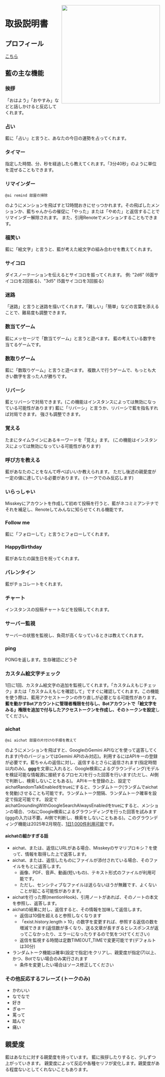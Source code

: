 <img src="https://github.com/syuilo/ai/blob/master/ai.png?raw=true" align="right" height="320px"/>

# 取扱説明書

## プロフィール
[こちら](https://xn--931a.moe/)

## 藍の主な機能
### 挨拶
「おはよう」「おやすみ」などと話しかけると反応してくれます。

### 占い
藍に「占い」と言うと、あなたの今日の運勢を占ってくれます。

### タイマー
指定した時間、分、秒を経過したら教えてくれます。「3分40秒」のように単位を混ぜることもできます。

### リマインダー
```
@ai remind 部屋の掃除
```
のようにメンションを飛ばすと12時間おきにせっつかれます。その飛ばしたメンションか、藍ちゃんからの催促に「やった」または「やめた」と返信することでリマインダー解除されます。
また、引用Renoteでメンションすることもできます。

### 福笑い
藍に「絵文字」と言うと、藍が考えた絵文字の組み合わせを教えてくれます。

### サイコロ
ダイスノーテーションを伝えるとサイコロを振ってくれます。
例: "2d6" (6面サイコロを2回振る)、"3d5" (5面サイコロを3回振る)

### 迷路
「迷路」と言うと迷路を描いてくれます。「難しい」「簡単」などの言葉を添えることで、難易度も調整できます。

### 数当てゲーム
藍にメッセージで「数当てゲーム」と言うと遊べます。
藍の考えている数字を当てるゲームです。

### 数取りゲーム
藍に「数取りゲーム」と言うと遊べます。
複数人で行うゲームで、もっとも大きい数字を言った人が勝ちです。

### リバーシ
藍とリバーシで対局できます。(この機能はインスタンスによっては無効になっている可能性があります)
藍に「リバーシ」と言うか、リバーシで藍を指名すれば対局できます。
強さも調整できます。

### 覚える
たまにタイムラインにあるキーワードを「覚え」ます。
(この機能はインスタンスによっては無効になっている可能性があります)

### 呼び方を教える
藍があなたのことをなんて呼べばいいか教えられます。
ただし後述の親愛度が一定の値に達している必要があります。
(トークでのみ反応します)

### いらっしゃい
Misskeyにアカウントを作成して初めて投稿を行うと、藍がネコミミアンテナでそれを補足し、Renoteしてみんなに知らせてくれる機能です。

### Follow me
藍に「フォローして」と言うとフォローしてくれます。

### HappyBirthday
藍があなたの誕生日を祝ってくれます。

### バレンタイン
藍がチョコレートをくれます。

### チャート
インスタンスの投稿チャートなどを投稿してくれます。

### サーバー監視
サーバーの状態を監視し、負荷が高くなっているときは教えてくれます。

### ping
PONGを返します。生存確認にどうぞ

### カスタム絵文字チェック
1日に1回、カスタム絵文字の追加を監視してくれます。「カスタムえもじチェック」または「カスタムえもじを確認して」ですぐに確認してくれます。この機能を使う際は、藍用アクセストークンの作り直しが必要となる可能性があります。**藍を動かすBotアカウントに管理者権限を付与し、Botアカウントで「絵文字をみる」権限を追加で付与したアクセストークンを作成し、そのトークンを設定**してください。

### aichat
```
@ai aichat 部屋の片付けの手順を教えて
```
のようにメンションを飛ばすと、GoogleのGemini APIなどを使って返答してくれます(今のバージョンではGemini APIのみ対応)。利用するにはAPIキーの登録が必要です。藍ちゃんの返信に対し、返信するとさらに返信されます(指定時間以内のみ)。**ggg**を文章に入れると、Google検索によるグラウンディング(モデルを検証可能な情報源に接続するプロセス)を行った回答を行います(ただし、AI側で判断し、検索しないこともある)。
APIキーを登録の上、設定でaichatRandomTalkEnabledをtrueにすると、ランダムトーク(ランダムでaichatを発動)させることも可能です。ランダムトーク間隔、ランダムトーク確率を設定で指定可能です。
設定でaichatGroundingWithGoogleSearchAlwaysEnabledをtrueにすると、メンションの場合、つねにGoogle検索によるグラウンディングを行った回答を試みます(gggの入力は不要。AI側で判断し、検索をしないこともある)。このグラウンディング機能は2025年2月現在、[1日1,000件利用可能](https://ai.google.dev/gemini-api/docs/models/gemini-v2?hl=ja#search-tool)です。

#### aichatの細かすぎる話

* aichat、または、返信にURLがある場合、Misskeyのサマリプロキシ？を使って、情報を取得した上で返答します。
* aichat、または、返信したものにファイルが添付されている場合、そのファイルをもとに返答します。
  * 画像、PDF、音声、動画(短いもの)、テキスト形式のファイルが利用可能です。
  * ただし、センシティブなファイルは送らないほうが無難です、よくないことが起こる可能性があります。
* aichatを行った際(mentionHook)、引用ノートがあれば、そのノートの本文を参照し、返答します。
* aichatの結果に対し、返信すると、その情報を加味して返信します。
  * 返信は10個を超えると参照しなくなります
  * 「exist.history.length > 10」の数字を変更すれば、参照する返信の数を増減できます(返信数が多くなり、送る文章が長すぎるとレスポンスが返ってこなかったり、エラーになったりするので気をつけてください)
  * 返信を監視する時間は定数TIMEOUT_TIMEで変更可能です(デフォルトは30分)
* ランダムトーク機能は確率(設定で指定)をクリアし、親愛度が指定(7)以上、かつ、Botでない場合のみ実行されます
  * 条件を変更したい場合はソース修正してください

### その他反応するフレーズ (トークのみ)
* かわいい
* なでなで
* 好き
* ぎゅー
* 罵って
* 踏んで
* 痛い

## 親愛度
藍はあなたに対する親愛度を持っています。
藍に挨拶したりすると、少しずつ上がっていきます。
親愛度によって反応や各種セリフが変化します。親愛度がある程度ないとしてくれないこともあります。
